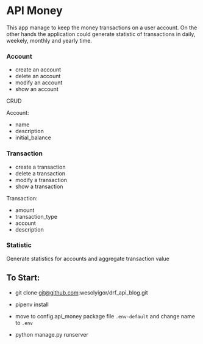 # API Money

This app manage to keep the money transactions on a user account. On the other hands the application could generate 
statistic of transactions in daily, weekely, monthly and yearly time. 


### Account

- create an account
- delete an account
- modify an account
- show an account

CRUD

Account:
* name
* description
* initial_balance

### Transaction 


- create a transaction
- delete a transaction
- modify a transaction
- show a transaction

Transaction:
* amount
* transaction_type
* account
* description


### Statistic
Generate statistics for accounts and aggregate transaction value

## To Start:

- git clone git@github.com:wesolyigor/drf_api_blog.git

- pipenv install

- move to config.api_money package file `.env-default` and change name to `.env`

- python manage.py runserver
